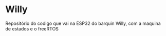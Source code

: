 # Willy
Repositório do codigo que vai na ESP32 do barquin Willy, com a maquina de estados e o freeRTOS 